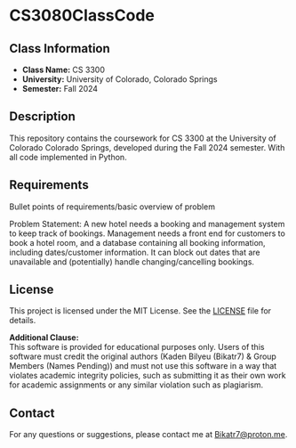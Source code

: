 # CS3080ClassCode

## Class Information
- **Class Name:** CS 3300
- **University:** University of Colorado, Colorado Springs
- **Semester:** Fall 2024

## Description
This repository contains the coursework for CS 3300 at the University of Colorado Colorado Springs, developed during the Fall 2024 semester. With all code implemented in Python.

## Requirements
Bullet points of requirements/basic overview of problem

Problem Statement: 
A new hotel needs a booking and management system to keep track of bookings. Management needs a front end for customers to book a hotel room, and a database containing all booking information, including dates/customer information. It can block out dates that are unavailable and (potentially) handle changing/cancelling bookings.

## License
This project is licensed under the MIT License. See the [LICENSE](LICENSE.md) file for details.

**Additional Clause:**  
This software is provided for educational purposes only. Users of this software must credit the original authors (Kaden Bilyeu (Bikatr7) & Group Members (Names Pending)) and must not use this software in a way that violates academic integrity policies, such as submitting it as their own work for academic assignments or any similar violation such as plagiarism.

## Contact
For any questions or suggestions, please contact me at [Bikatr7@proton.me](mailto:Bikatr7@proton.me).
